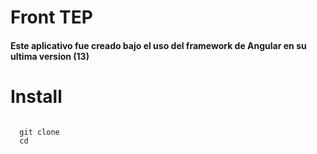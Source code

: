 <h1> Front TEP </h1>

<h4>Este aplicativo fue creado bajo el uso del framework de Angular en su ultima version (13)</h4>

<h1>Install</h1>

<code> 
  git clone 
  cd 
  
</code>

